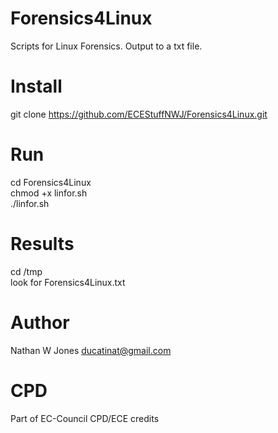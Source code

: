 # Forensics4Linux
 Scripts for Linux Forensics. Output to a txt file.

# Install
git clone https://github.com/ECEStuffNWJ/Forensics4Linux.git

# Run
cd Forensics4Linux   
chmod +x linfor.sh    
./linfor.sh 

# Results
cd /tmp  
look for Forensics4Linux.txt  

# Author
Nathan W Jones ducatinat@gmail.com

# CPD
Part of EC-Council CPD/ECE credits
 
